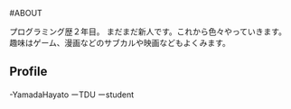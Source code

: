 #ABOUT

プログラミング歴２年目。
まだまだ新人です。これから色々やっていきます。
趣味はゲーム、漫画などのサブカルや映画などもよくみます。

## Profile
-YamadaHayato
ーTDU
ーstudent
